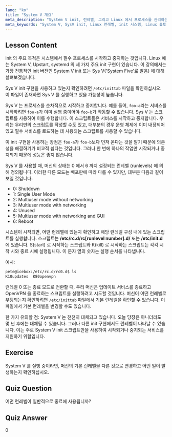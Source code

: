 ```yaml
---
lang: "ko"
title: "System V 개요"
meta_description: "System V init, 런레벨, 그리고 Linux 에서 프로세스를 관리하는 방법에 대해 알아보세요. 초보자와 중급 사용자를 위한 SysV 기본 사항을 이해합니다."
meta_keywords: "System V, SysV init, Linux 런레벨, init 시스템, Linux 튜토리얼, 초보자 가이드, 프로세스 관리"
---
```


## Lesson Content

init 의 주요 목적은 시스템에서 필수 프로세스를 시작하고 중지하는 것입니다. Linux 에는 System V, Upstart, systemd 의 세 가지 주요 init 구현이 있습니다. 이 강의에서는 가장 전통적인 init 버전인 System V init 또는 Sys V('System Five'로 발음) 에 대해 살펴보겠습니다.

Sys V init 구현을 사용하고 있는지 확인하려면 `/etc/inittab` 파일을 확인하십시오. 이 파일이 존재하면 Sys V 를 실행하고 있을 가능성이 높습니다.

Sys V 는 프로세스를 순차적으로 시작하고 중지합니다. 예를 들어, `foo-a`라는 서비스를 시작하려면 `foo-a`가 이미 실행 중이어야 `foo-b`가 작동할 수 없습니다. Sys V 는 스크립트를 사용하여 이를 수행합니다. 이 스크립트들은 서비스를 시작하고 중지합니다. 우리는 우리만의 스크립트를 작성할 수도 있고, 대부분의 경우 운영 체제에 이미 내장되어 있고 필수 서비스를 로드하는 데 사용되는 스크립트를 사용할 수 있습니다.

이 init 구현을 사용하는 장점은 `foo-a`가 `foo-b`보다 먼저 온다는 것을 알기 때문에 의존성을 해결하기가 비교적 쉽다는 것입니다. 그러나 한 번에 하나의 작업만 시작되거나 중지되기 때문에 성능은 좋지 않습니다.

Sys V 를 사용할 때, 머신의 상태는 0 에서 6 까지 설정되는 런레벨 (runlevels) 에 의해 정의됩니다. 이러한 다른 모드는 배포판에 따라 다를 수 있지만, 대부분 다음과 같이 보일 것입니다:

- 0: Shutdown
- 1: Single User Mode
- 2: Multiuser mode without networking
- 3: Multiuser mode with networking
- 4: Unused
- 5: Multiuser mode with networking and GUI
- 6: Reboot

시스템이 시작되면, 어떤 런레벨에 있는지 확인하고 해당 런레벨 구성 내에 있는 스크립트를 실행합니다. 스크립트는 **/etc/rc.d/rc[runlevel number].d/** 또는 **/etc/init.d**에 있습니다. S(start) 로 시작하는 스크립트와 K(kill) 로 시작하는 스크립트는 각각 시작 시와 종료 시에 실행됩니다. 이 문자 옆의 숫자는 실행 순서를 나타냅니다.

예시:

```bash
pete@icebox:/etc/rc.d/rc0.d$ ls
K10updates  K80openvpn
```

런레벨 0 또는 종료 모드로 전환할 때, 우리 머신은 업데이트 서비스를 종료하고 OpenVPN 을 종료하는 스크립트를 실행하려고 시도할 것입니다. 머신이 어떤 런레벨로 부팅되는지 확인하려면 `/etc/inittab` 파일에서 기본 런레벨을 확인할 수 있습니다. 이 파일에서 기본 런레벨을 변경할 수도 있습니다.

한 가지 유의할 점: System V 는 천천히 대체되고 있습니다. 오늘 당장은 아니더라도 몇 년 후에는 대체될 수 있습니다. 그러나 다른 init 구현에서도 런레벨이 나타날 수 있습니다. 이는 주로 System V init 스크립트만을 사용하여 시작되거나 중지되는 서비스를 지원하기 위함입니다.

## Exercise

System V 를 실행 중이라면, 머신의 기본 런레벨을 다른 것으로 변경하고 어떤 일이 발생하는지 확인하십시오.

## Quiz Question

어떤 런레벨이 일반적으로 종료에 사용됩니까?

## Quiz Answer

0
